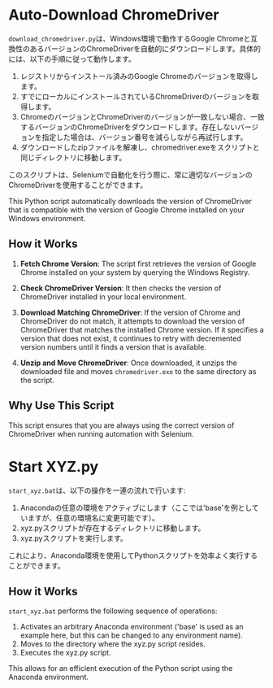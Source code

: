 # Auto-Download ChromeDriver

`download_chromedriver.py`は、Windows環境で動作するGoogle Chromeと互換性のあるバージョンのChromeDriverを自動的にダウンロードします。具体的には、以下の手順に従って動作します。

1. レジストリからインストール済みのGoogle Chromeのバージョンを取得します。
2. すでにローカルにインストールされているChromeDriverのバージョンを取得します。
3. ChromeのバージョンとChromeDriverのバージョンが一致しない場合、一致するバージョンのChromeDriverをダウンロードします。存在しないバージョンを指定した場合は、バージョン番号を減らしながら再試行します。
4. ダウンロードしたzipファイルを解凍し、chromedriver.exeをスクリプトと同じディレクトリに移動します。

このスクリプトは、Seleniumで自動化を行う際に、常に適切なバージョンのChromeDriverを使用することができます。

This Python script automatically downloads the version of ChromeDriver that is compatible with the version of Google Chrome installed on your Windows environment.

## How it Works

1. **Fetch Chrome Version**: The script first retrieves the version of Google Chrome installed on your system by querying the Windows Registry.

2. **Check ChromeDriver Version**: It then checks the version of ChromeDriver installed in your local environment.

3. **Download Matching ChromeDriver**: If the version of Chrome and ChromeDriver do not match, it attempts to download the version of ChromeDriver that matches the installed Chrome version. If it specifies a version that does not exist, it continues to retry with decremented version numbers until it finds a version that is available.

4. **Unzip and Move ChromeDriver**: Once downloaded, it unzips the downloaded file and moves `chromedriver.exe` to the same directory as the script.

## Why Use This Script

This script ensures that you are always using the correct version of ChromeDriver when running automation with Selenium.

# Start XYZ.py

`start_xyz.bat`は、以下の操作を一連の流れで行います:

1. Anacondaの任意の環境をアクティブにします（ここでは'base'を例としていますが、任意の環境名に変更可能です）。
2. xyz.pyスクリプトが存在するディレクトリに移動します。
3. xyz.pyスクリプトを実行します。

これにより、Anaconda環境を使用してPythonスクリプトを効率よく実行することができます。


## How it Works

`start_xyz.bat` performs the following sequence of operations:

1. Activates an arbitrary Anaconda environment ('base' is used as an example here, but this can be changed to any environment name).
2. Moves to the directory where the xyz.py script resides.
3. Executes the xyz.py script.

This allows for an efficient execution of the Python script using the Anaconda environment.
